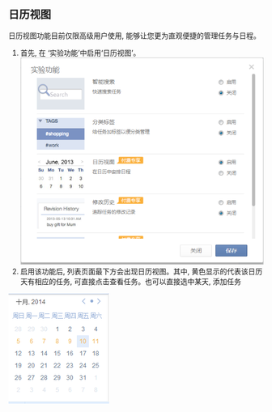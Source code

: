 
## 日历视图
日历视图功能目前仅限高级用户使用, 能够让您更为直观便捷的管理任务与日程。
1.	首先, 在 ‘实验功能’中启用‘日历视图’。![](../images/image024.png)
2.	启用该功能后, 列表页面最下方会出现日历视图。其中, 黄色显示的代表该日历天有相应的任务, 可直接点击查看任务。也可以直接选中某天, 添加任务


![](../images/image026.png)
